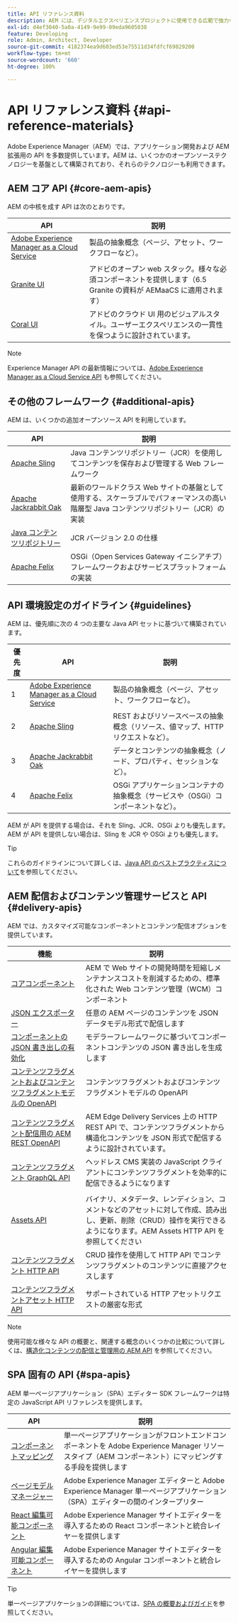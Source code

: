 ```yaml
---
title: API リファレンス資料
description: AEM には、デジタルエクスペリエンスプロジェクトに使用できる広範で強力な API が用意されています。
exl-id: d4ef3040-5a0a-4149-9e99-09eda9605038
feature: Developing
role: Admin, Architect, Developer
source-git-commit: 4182374ea9d603ed53e75511d34fdfcf69829200
workflow-type: tm+mt
source-wordcount: '660'
ht-degree: 100%

---
```


# API リファレンス資料 {#api-reference-materials}

Adobe Experience Manager（AEM）では、アプリケーション開発および AEM 拡張用の API を多数提供しています。AEM は、いくつかのオープンソーステクノロジーを基盤として構築されており、それらのテクノロジーも利用できます。

## AEM コア API {#core-aem-apis}

AEM の中核を成す API は次のとおりです。

| API | 説明 |
|---|---|
| [Adobe Experience Manager as a Cloud Service](https://www.adobe.io/experience-manager/reference-materials/cloud-service/javadoc/index.html) | 製品の抽象概念（ページ、アセット、ワークフローなど）。 |
| [Granite UI](https://helpx.adobe.com/jp/experience-manager/6-5/sites/developing/using/reference-materials/granite-ui/api/jcr_root/libs/granite/ui/index.html#) | アドビのオープン web スタック。様々な必須コンポーネントを提供します（6.5 Granite の資料が AEMaaCS に適用されます） |
| [Coral UI](https://opensource.adobe.com/coral-spectrum/documentation/) | アドビのクラウド UI 用のビジュアルスタイル。ユーザーエクスペリエンスの一貫性を保つように設計されています。 |

<!---
|Editor core JavaScript API reference|Provides all the base objects and concepts to support authoring of content resources|
--->

>[!NOTE]
>
>Experience Manager API の最新情報については、[Adobe Experience Manager as a Cloud Service API](https://developer.adobe.com/experience-cloud/experience-manager-apis/) も参照してください。

## その他のフレームワーク {#additional-apis}

AEM は、いくつかの追加オープンソース API を利用しています。

| API | 説明 |
|---|---|
| [Apache Sling](https://sling.apache.org/apidocs/sling11/) | Java コンテンツリポジトリー（JCR）を使用してコンテンツを保存および管理する Web フレームワーク |
| [Apache Jackrabbit Oak](https://jackrabbit.apache.org/oak/docs/oak_api/overview.html) | 最新のワールドクラス Web サイトの基盤として使用する、スケーラブルでパフォーマンスの高い階層型 Java コンテンツリポジトリー（JCR）の実装 |
| [Java コンテンツリポジトリー](https://www.adobe.io/experience-manager/reference-materials/spec/javax.jcr/javadocs/jcr-2.0/index.html) | JCR バージョン 2.0 の仕様 |
| [Apache Felix](https://felix.apache.org) | OSGi（Open Services Gateway イニシアチブ）フレームワークおよびサービスプラットフォームの実装 |

## API 環境設定のガイドライン {#guidelines}

AEM は、優先順に次の 4 つの主要な Java API セットに基づいて構築されています。

| 優先度 | API | 説明 |
|---|---|---|
| 1 | [Adobe Experience Manager as a Cloud Service](https://www.adobe.io/experience-manager/reference-materials/cloud-service/javadoc/index.html) | 製品の抽象概念（ページ、アセット、ワークフローなど）。 |
| 2 | [Apache Sling](https://sling.apache.org/apidocs/sling11/) | REST およびリソースベースの抽象概念（リソース、値マップ、HTTP リクエストなど）。 |
| 3 | [Apache Jackrabbit Oak](https://jackrabbit.apache.org/oak/docs/oak_api/overview.html) | データとコンテンツの抽象概念（ノード、プロパティ、セッションなど）。 |
| 4 | [Apache Felix](https://felix.apache.org/) | OSGi アプリケーションコンテナの抽象概念（サービスや（OSGi）コンポーネントなど）。 |

AEM が API を提供する場合は、それを Sling、JCR、OSGi よりも優先します。AEM が API を提供しない場合は、Sling を JCR や OSGi よりも優先します。

>[!TIP]
>
>これらのガイドラインについて詳しくは、[Java API のベストプラクティスについて](https://experienceleague.adobe.com/docs/experience-manager-learn/foundation/development/understand-java-api-best-practices.html?lang=ja)を参照してください。

## AEM 配信およびコンテンツ管理サービスと API {#delivery-apis}

AEM では、カスタマイズ可能なコンポーネントとコンテンツ配信オプションを提供しています。

| 機能 | 説明 |
|---|---|
| [コアコンポーネント](https://experienceleague.adobe.com/docs/experience-manager-core-components/using/introduction.html?lang=ja) | AEM で Web サイトの開発時間を短縮しメンテナンスコストを削減するための、標準化された Web コンテンツ管理（WCM）コンポーネント |
| [JSON エクスポーター](/help/implementing/developing/components/json-exporter.md) | 任意の AEM ページのコンテンツを JSON データモデル形式で配信します |
| [コンポーネントの JSON 書き出しの有効化](/help/implementing/developing/components/enabling-json-exporter.md) | モデラーフレームワークに基づいてコンポーネントコンテンツの JSON 書き出しを生成します |
| [コンテンツフラグメントおよびコンテンツフラグメントモデルの OpenAPI](/help/headless/content-fragment-openapis.md) | コンテンツフラグメントおよびコンテンツフラグメントモデルの OpenAPI |
| [コンテンツフラグメント配信用の AEM REST OpenAPI](/help/headless/aem-rest-openapi-content-fragment-delivery.md) | AEM Edge Delivery Services 上の HTTP REST API で、コンテンツフラグメントから構造化コンテンツを JSON 形式で配信するように設計されています。 |
| [コンテンツフラグメント GraphQL API](/help/headless/graphql-api/content-fragments.md) | ヘッドレス CMS 実装の JavaScript クライアントにコンテンツフラグメントを効率的に配信できるようになります |
|  |  |
| [Assets API](/help/assets/mac-api-assets.md) | バイナリ、メタデータ、レンディション、コメントなどのアセットに対して作成、読み出し、更新、削除（CRUD）操作を実行できるようになります。AEM Assets HTTP API を参照してください |
| [コンテンツフラグメント HTTP API](/help/assets/content-fragments/assets-api-content-fragments.md) | CRUD 操作を使用して HTTP API でコンテンツフラグメントのコンテンツに直接アクセスします |
| [コンテンツフラグメントアセット HTTP API](https://experienceleague.adobe.com/docs/experience-manager-cloud-service/assets/admin/mac-api-assets.html?lang=ja) | サポートされている HTTP アセットリクエストの厳密な形式 |

>[!NOTE]
>
>使用可能な様々な API の概要と、関連する概念のいくつかの比較について詳しくは、[構造化コンテンツの配信と管理用の AEM API](/help/headless/apis-headless-and-content-fragments.md) を参照してください。

## SPA 固有の API {#spa-apis}

AEM 単一ページアプリケーション（SPA）エディター SDK フレームワークは特定の JavaScript API リファレンスを提供します。

| API | 説明 |
|---|---|
| [コンポーネントマッピング](https://www.npmjs.com/package/@adobe/aem-spa-component-mapping) | 単一ページアプリケーションがフロントエンドコンポーネントを Adobe Experience Manager リソースタイプ（AEM コンポーネント）にマッピングする手段を提供します |
| [ページモデルマネージャー](https://www.npmjs.com/package/@adobe/aem-spa-page-model-manager) | Adobe Experience Manager エディターと Adobe Experience Manager 単一ページアプリケーション（SPA）エディターの間のインタープリター |
| [React 編集可能コンポーネント](https://www.npmjs.com/package/@adobe/aem-react-editable-components) | Adobe Experience Manager サイトエディターを導入するための React コンポーネントと統合レイヤーを提供します |
| [Angular 編集可能コンポーネント](https://www.npmjs.com/package/@adobe/aem-angular-editable-components) | Adobe Experience Manager サイトエディターを導入するための Angular コンポーネントと統合レイヤーを提供します |

>[!TIP]
>
>単一ページアプリケーションの詳細については、[SPA の概要およびガイド](/help/implementing/developing/hybrid/introduction.md)を参照してください。
